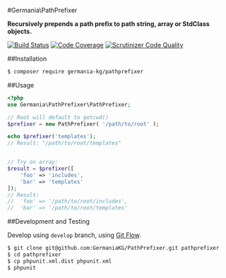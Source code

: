 #Germania\PathPrefixer

**Recursively prepends a path prefix to path string, array or StdClass objects.**

[![Build Status](https://travis-ci.org/GermaniaKG/PathPrefixer.svg?branch=master)](https://travis-ci.org/GermaniaKG/PathPrefixer)
[![Code Coverage](https://scrutinizer-ci.com/g/GermaniaKG/PathPrefixer/badges/coverage.png?b=master)](https://scrutinizer-ci.com/g/GermaniaKG/PathPrefixer/?branch=master)
[![Scrutinizer Code Quality](https://scrutinizer-ci.com/g/GermaniaKG/PathPrefixer/badges/quality-score.png?b=master)](https://scrutinizer-ci.com/g/GermaniaKG/PathPrefixer/?branch=master)

##Installation

```bash
$ composer require germania-kg/pathprefixer
```


##Usage

```php
<?php
use Germania\PathPrefixer\PathPrefixer;

// Root will default to getcwd()
$prefixer = new PathPrefixer( '/path/to/root' );

echo $prefixer('templates');
// Result: "/path/to/root/templates"


// Try on array:
$result = $prefixer([
	'foo' => 'includes',
	'bar' => 'templates'
]);
// Result: 
//	'foo' => '/path/to/root/includes',
//	'bar' => '/path/to/root/templates'


```


##Development and Testing

Develop using `develop` branch, using [Git Flow](https://github.com/nvie/gitflow).   

```bash
$ git clone git@github.com:GermaniaKG/PathPrefixer.git pathprefixer
$ cd pathprefixer
$ cp phpunit.xml.dist phpunit.xml
$ phpunit
```

